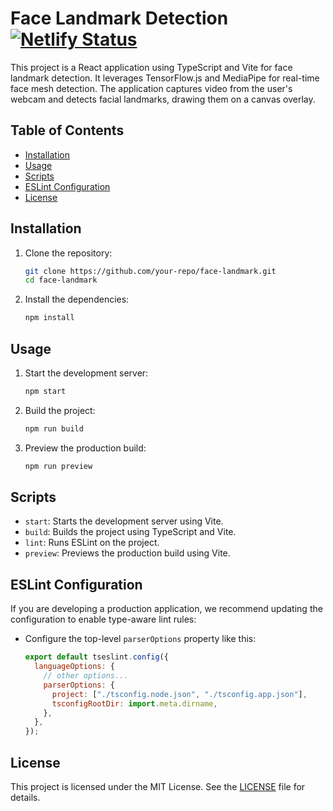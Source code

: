 # Face Landmark Detection [![Netlify Status](https://api.netlify.com/api/v1/badges/14a5657a-ca88-4967-a244-5e20142c7998/deploy-status)](https://app.netlify.com/sites/facelandmarkdetection/deploys)

This project is a React application using TypeScript and Vite for face landmark detection. It leverages TensorFlow.js and MediaPipe for real-time face mesh detection. The application captures video from the user's webcam and detects facial landmarks, drawing them on a canvas overlay.

## Table of Contents

- [Installation](#installation)
- [Usage](#usage)
- [Scripts](#scripts)
- [ESLint Configuration](#eslint-configuration)
- [License](#license)

## Installation

1. Clone the repository:

   ```sh
   git clone https://github.com/your-repo/face-landmark.git
   cd face-landmark
   ```

2. Install the dependencies:
   ```sh
   npm install
   ```

## Usage

1. Start the development server:

   ```sh
   npm start
   ```

2. Build the project:

   ```sh
   npm run build
   ```

3. Preview the production build:
   ```sh
   npm run preview
   ```

## Scripts

- `start`: Starts the development server using Vite.
- `build`: Builds the project using TypeScript and Vite.
- `lint`: Runs ESLint on the project.
- `preview`: Previews the production build using Vite.

## ESLint Configuration

If you are developing a production application, we recommend updating the configuration to enable type-aware lint rules:

- Configure the top-level `parserOptions` property like this:

  ```js
  export default tseslint.config({
    languageOptions: {
      // other options...
      parserOptions: {
        project: ["./tsconfig.node.json", "./tsconfig.app.json"],
        tsconfigRootDir: import.meta.dirname,
      },
    },
  });
  ```

## License

This project is licensed under the MIT License. See the [LICENSE](LICENSE) file for details.
